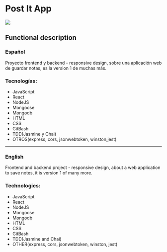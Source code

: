 # Post It App
![](https://media0.giphy.com/media/vj3Gx8sJBl3BV8DRrx/giphy.gif?cid=ecf05e47jn6kp0wirakq2zhv1plll2dd0f5k88uzlcfmojde&rid=giphy.gif&ct=g)

## Functional description

### Español

Proyecto frontend y backend - responsive design, sobre una aplicación web de guardar notas, es la version 1 de muchas más.

### Tecnologías:
- JavaScript
- React
- NodeJS
- Mongoose
- Mongodb
- HTML
- CSS
- GitBash
- TDD(Jasmine y Chai)
- OTROS(express, cors, jsonwebtoken, winston,jest)

-------------------------------------------------------
### English
Frontend and backend project - responsive design, about a web application to save notes, it is version 1 of many more.
### Technologies:
- JavaScript
- React
- NodeJS
- Mongoose
- Mongodb
- HTML
- CSS
- GitBash
- TDD(Jasmine and Chai)
- OTHER(express, cors, jsonwebtoken, winston, jest)
